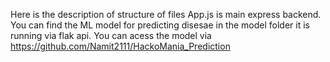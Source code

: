 Here is the description of structure of files
App.js is main express backend. 
You can find the ML model for predicting disesae in the model folder it is running via flak api.
You can acess the model via https://github.com/Namit2111/HackoMania_Prediction

